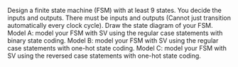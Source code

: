 Design a finite state machine (FSM) with at least 9 states. You decide the inputs and outputs. There must be inputs and outputs (Cannot just transition automatically every clock cycle). Draw the state diagram of your FSM.
Model A: model your FSM with SV using the regular case statements with binary state coding. 
Model B: model your FSM with SV using the regular case statements with one-hot state coding. 
Model C: model your FSM with SV using the reversed case statements with one-hot state coding.
